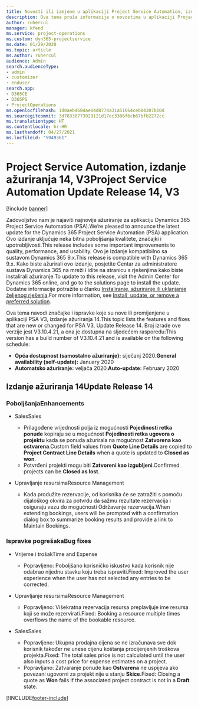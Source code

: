 ```yaml
---
title: Novosti ili izmjene u aplikaciji Project Service Automation, izdanje ažuriranja 14, V3
description: Ova tema pruža informacije o novostima u aplikaciji Project Service Automation, izdanje ažuriranja 14, V3.
author: ruhercul
manager: kfend
ms.service: project-operations
ms.custom: dyn365-projectservice
ms.date: 01/29/2020
ms.topic: article
ms.author: ruhercul
audience: Admin
search.audienceType:
- admin
- customizer
- enduser
search.app:
- D365CE
- D365PS
- ProjectOperations
ms.openlocfilehash: 1d0aeb4684ae04d8774a31a51664ceb84307b10d
ms.sourcegitcommit: 3d78338773929121d17ec3386f6cb67bfb2272cc
ms.translationtype: HT
ms.contentlocale: hr-HR
ms.lasthandoff: 04/27/2021
ms.locfileid: "5949361"
---
```

# <a name="project-service-automation-update-release-14-v3"></a><span data-ttu-id="04248-103">Project Service Automation, izdanje ažuriranja 14, V3</span><span class="sxs-lookup"><span data-stu-id="04248-103">Project Service Automation Update Release 14, V3</span></span>

[!include [banner](../includes/psa-now-project-operations.md)]

<span data-ttu-id="04248-104">Zadovoljstvo nam je najaviti najnovije ažuriranje za aplikaciju Dynamics 365 Project Service Automation (PSA).</span><span class="sxs-lookup"><span data-stu-id="04248-104">We’re pleased to announce the latest update for the Dynamics 365 Project Service Automation (PSA) application.</span></span> <span data-ttu-id="04248-105">Ovo izdanje uključuje neka bitna poboljšanja kvalitete, značajki i upotrebljivosti.</span><span class="sxs-lookup"><span data-stu-id="04248-105">This release includes some important improvements to quality, performance, and usability.</span></span> <span data-ttu-id="04248-106">Ovo je izdanje kompatibilno sa sustavom Dynamics 365 9.x.</span><span class="sxs-lookup"><span data-stu-id="04248-106">This release is compatible with Dynamics 365 9.x.</span></span> <span data-ttu-id="04248-107">Kako biste ažurirali ovo izdanje, posjetite Centar za administratore sustava Dynamics 365 na mreži i idite na stranicu s rješenjima kako biste instalirali ažuriranje.</span><span class="sxs-lookup"><span data-stu-id="04248-107">To update to this release, visit the Admin Center for Dynamics 365 online, and go to the solutions page to install the update.</span></span> <span data-ttu-id="04248-108">Dodatne informacije potražite u članku [Instaliranje, ažuriranje ili uklanjanje željenog rješenja](/power-platform/admin/install-remove-preferred-solution).</span><span class="sxs-lookup"><span data-stu-id="04248-108">For more information, see [Install, update, or remove a preferred solution](/power-platform/admin/install-remove-preferred-solution).</span></span>

<span data-ttu-id="04248-109">Ova tema navodi značajke i ispravke koje su nove ili promijenjene u aplikaciji PSA V3, izdanje ažuriranja 14.</span><span class="sxs-lookup"><span data-stu-id="04248-109">This topic lists the features and fixes that are new or changed for PSA V3, Update Release 14.</span></span> <span data-ttu-id="04248-110">Broj izrade ove verzije jest V3.10.4.21, a ona je dostupna na sljedećem rasporedu:</span><span class="sxs-lookup"><span data-stu-id="04248-110">This version has a build number of V3.10.4.21 and is available on the following schedule:</span></span>

- <span data-ttu-id="04248-111">**Opća dostupnost (samostalno ažuriranje):** siječanj 2020.</span><span class="sxs-lookup"><span data-stu-id="04248-111">**General availability (self-update):** January 2020</span></span>
- <span data-ttu-id="04248-112">**Automatsko ažuriranje:** veljača 2020.</span><span class="sxs-lookup"><span data-stu-id="04248-112">**Auto-update:** February 2020</span></span>

## <a name="update-release-14"></a><span data-ttu-id="04248-113">Izdanje ažuriranja 14</span><span class="sxs-lookup"><span data-stu-id="04248-113">Update Release 14</span></span>

### <a name="enhancements"></a><span data-ttu-id="04248-114">Poboljšanja</span><span class="sxs-lookup"><span data-stu-id="04248-114">Enhancements</span></span>

- <span data-ttu-id="04248-115">Sales</span><span class="sxs-lookup"><span data-stu-id="04248-115">Sales</span></span>

     - <span data-ttu-id="04248-116">Prilagođene vrijednosti polja iz mogućnosti **Pojedinosti retka ponude** kopiraju se u mogućnost **Pojedinosti retka ugovora o projektu** kada se ponuda ažurirala na mogućnost **Zatvorena kao ostvarena**.</span><span class="sxs-lookup"><span data-stu-id="04248-116">Custom field values from **Quote Line Details** are copied to **Project Contract Line Details** when a quote is updated to **Closed as won**.</span></span>
     - <span data-ttu-id="04248-117">Potvrđeni projekti mogu biti **Zatvoreni kao izgubljeni**.</span><span class="sxs-lookup"><span data-stu-id="04248-117">Confirmed projects can be **Closed as lost**.</span></span>

- <span data-ttu-id="04248-118">Upravljanje resursima</span><span class="sxs-lookup"><span data-stu-id="04248-118">Resource Management</span></span>

     - <span data-ttu-id="04248-119">Kada produžite rezervacije, od korisnika će se zatražiti s pomoću dijaloškog okvira za potvrdu da sažmu rezultate rezervacija i osiguraju vezu do mogućnosti Održavanje rezervacija.</span><span class="sxs-lookup"><span data-stu-id="04248-119">When extending bookings, users will be prompted with a confirmation dialog box to summarize booking results and provide a link to Maintain Bookings.</span></span>


### <a name="bug-fixes"></a><span data-ttu-id="04248-120">Ispravke pogrešaka</span><span class="sxs-lookup"><span data-stu-id="04248-120">Bug fixes</span></span>

- <span data-ttu-id="04248-121">Vrijeme i trošak</span><span class="sxs-lookup"><span data-stu-id="04248-121">Time and Expense</span></span>

     - <span data-ttu-id="04248-122">Popravljeno: Poboljšano korisničko iskustvo kada korisnik nije odabrao nijednu stavku koju treba ispraviti.</span><span class="sxs-lookup"><span data-stu-id="04248-122">Fixed: Improved the user experience when the user has not selected any entries to be corrected.</span></span>

- <span data-ttu-id="04248-123">Upravljanje resursima</span><span class="sxs-lookup"><span data-stu-id="04248-123">Resource Management</span></span>

     - <span data-ttu-id="04248-124">Popravljeno: Višekratna rezervacija resursa preplavljuje ime resursa koji se može rezervirati.</span><span class="sxs-lookup"><span data-stu-id="04248-124">Fixed: Booking a resource multiple times overflows the name of the bookable resource.</span></span>

- <span data-ttu-id="04248-125">Sales</span><span class="sxs-lookup"><span data-stu-id="04248-125">Sales</span></span>

     - <span data-ttu-id="04248-126">Popravljeno: Ukupna prodajna cijena se ne izračunava sve dok korisnik također ne unese cijenu koštanja procijenjenih troškova projekta.</span><span class="sxs-lookup"><span data-stu-id="04248-126">Fixed: The total sales price is not calculated until the user also inputs a cost price for expense estimates on a project.</span></span>
     - <span data-ttu-id="04248-127">Popravljano: Zatvaranje ponude kao **Ostvarena** ne uspijeva ako povezani ugovorni za projekt nije u stanju **Skice**.</span><span class="sxs-lookup"><span data-stu-id="04248-127">Fixed: Closing a quote as **Won** fails if the associated project contract is not in a **Draft** state.</span></span>



[!INCLUDE[footer-include](../includes/footer-banner.md)]